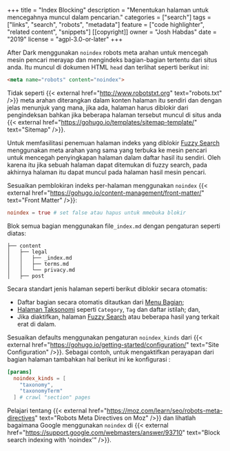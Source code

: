 +++
title = "Index Blocking"
description = "Menentukan halaman untuk mencegahnya muncul dalam pencarian."
categories = ["search"]
tags = ["links", "search", "robots", "metadata"]
feature = ["code highlighter", "related content", "snippets"]
[[copyright]]
  owner = "Josh Habdas"
  date = "2019"
  license = "agpl-3.0-or-later"
+++

After Dark menggunakan `noindex` robots meta arahan untuk mencegah mesin pencari merayap dan mengindeks bagian-bagian tertentu dari situs anda. Itu muncul di dokumen HTML `head` dan terlihat seperti berikut ini:

```html
<meta name="robots" content="noindex">
```

Tidak seperti {{< external href="http://www.robotstxt.org" text="robots.txt" />}} meta arahan diterangkan dalam konten halaman itu sendiri dan dengan jelas menunjuk yang mana, jika ada, halaman harus diblokir dari pengindeksan bahkan jika beberapa halaman tersebut muncul di situs anda {{< external href="https://gohugo.io/templates/sitemap-template/" text="Sitemap" />}}.

Untuk memfasilitasi penemuan halaman indeks yang diblokir [Fuzzy Search](../fuzzy-search) menggunakan meta arahan yang sama yang terbuka ke mesin pencari untuk mencegah penyingkapan halaman dalam daftar hasil itu sendiri. Oleh karena itu jika sebuah halaman dapat ditemukan di fuzzy search, pada akhirnya halaman itu dapat muncul pada halaman hasil mesin pencari.

Sesuaikan pemblokiran indeks per-halaman menggunakan `noindex` {{< external href="https://gohugo.io/content-management/front-matter/" text="Front Matter" />}}:

```toml
noindex = true # set false atau hapus untuk mmebuka blokir
```

Blok semua bagian menggunakan file`_index.md` dengan pengaturan seperti diatas:

```
├── content
│   ├── legal
│   │   ├── _index.md
│   │   ├── terms.md
│   │   └── privacy.md
│   ├── post
```

Secara standart jenis halaman seperti berikut diblokir secara otomatis:

- Daftar bagian secara otomatis ditautkan dari [Menu Bagian](../section-menu);
- [Halaman Taksonomi](../taxonomy-pages) seperti `Category`, `Tag` dan daftar istilah; dan,
- Jika diaktifkan, halaman [Fuzzy Search](../fuzzy-search) atau beberapa hasil yang terkait erat di dalam.

Sesuaikan defaults menggunakan pengaturan `noindex_kinds` dari {{< external href="https://gohugo.io/getting-started/configuration/" text="Site Configuration" />}}. Sebagai contoh, untuk mengaktifkan perayapan dari bagian halaman tambahkan hal berikut ini ke konfigurasi :

```toml
[params]
  noindex_kinds = [
    "taxonomy",
    "taxonomyTerm"
  ] # crawl "section" pages
```

Pelajari tentang {{< external href="https://moz.com/learn/seo/robots-meta-directives" text="Robots Meta Directives on Moz" />}} dan lihatlah bagaimana Google menggunakan `noindex` di {{< external href="https://support.google.com/webmasters/answer/93710" text="Block search indexing with 'noindex'" />}}.

